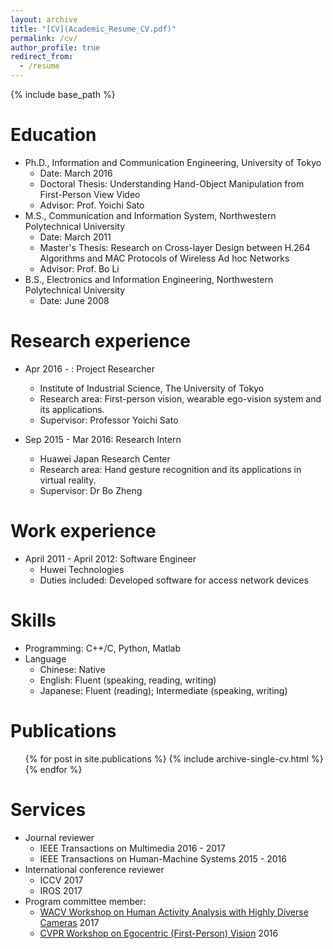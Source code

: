 ```yaml
---
layout: archive
title: "[CV](Academic_Resume_CV.pdf)"
permalink: /cv/
author_profile: true
redirect_from:
  - /resume
---
```


{% include base_path %}

Education
======
* Ph.D., Information and Communication Engineering, University of Tokyo
  * Date: March 2016
  * Doctoral Thesis: Understanding Hand-Object Manipulation from First-Person View Video
  * Advisor: Prof. Yoichi Sato
* M.S., Communication and Information System, Northwestern Polytechnical University
  * Date: March 2011
  * Master's Thesis: Research on Cross-layer Design between H.264 Algorithms and MAC Protocols of Wireless Ad hoc Networks
  * Advisor: Prof. Bo Li
* B.S., Electronics and Information Engineering, Northwestern Polytechnical University
  * Date: June 2008

Research experience
======
* Apr 2016 - : Project Researcher
  * Institute of Industrial Science, The University of Tokyo
  * Research area: First-person vision, wearable ego-vision system and its applications. 
  * Supervisor: Professor Yoichi Sato

* Sep 2015 - Mar 2016: Research Intern
  * Huawei Japan Research Center
  * Research area: Hand gesture recognition and its applications in virtual reality.
  * Supervisor: Dr Bo Zheng
  
Work experience
======
* April 2011 - April 2012: Software Engineer
  * Huwei Technologies
  * Duties included: Developed software for access network devices 
  
Skills
======
* Programming: C++/C, Python, Matlab
* Language
  * Chinese: Native
  * English: Fluent (speaking, reading, writing)
  * Japanese: Fluent (reading); Intermediate (speaking, writing)

Publications
======
  <ul>{% for post in site.publications %}
    {% include archive-single-cv.html %}
  {% endfor %}</ul>
  
Services
======
* Journal reviewer
  * IEEE Transactions on Multimedia 2016 - 2017
  * IEEE Transactions on Human-Machine Systems 2015 - 2016
* International conference reviewer
  * ICCV 2017
  * IROS 2017
* Program committee member:
  * [WACV Workshop on Human Activity Analysis with Highly Diverse Cameras](http://printeps.org/HDC2017/) 2017
  * [CVPR Workshop on Egocentric (First-Person) Vision](http://www.cbi.gatech.edu/fpv2016/) 2016
